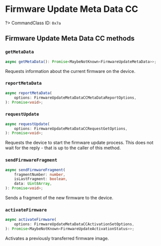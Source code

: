 # Firmware Update Meta Data CC

?> CommandClass ID: `0x7a`

## Firmware Update Meta Data CC methods

### `getMetaData`

```ts
async getMetaData(): Promise<MaybeNotKnown<FirmwareUpdateMetaData>>;
```

Requests information about the current firmware on the device.

### `reportMetaData`

```ts
async reportMetaData(
	options: FirmwareUpdateMetaDataCCMetaDataReportOptions,
): Promise<void>;
```

### `requestUpdate`

```ts
async requestUpdate(
	options: FirmwareUpdateMetaDataCCRequestGetOptions,
): Promise<void>;
```

Requests the device to start the firmware update process.
This does not wait for the reply - that is up to the caller of this method.

### `sendFirmwareFragment`

```ts
async sendFirmwareFragment(
	fragmentNumber: number,
	isLastFragment: boolean,
	data: Uint8Array,
): Promise<void>;
```

Sends a fragment of the new firmware to the device.

### `activateFirmware`

```ts
async activateFirmware(
	options: FirmwareUpdateMetaDataCCActivationSetOptions,
): Promise<MaybeNotKnown<FirmwareUpdateActivationStatus>>;
```

Activates a previously transferred firmware image.
